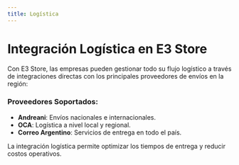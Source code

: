 ```yaml
---
title: Logística
---
```


# Integración Logística en E3 Store

Con E3 Store, las empresas pueden gestionar todo su flujo logístico a través de integraciones directas con los principales proveedores de envíos en la región:

### Proveedores Soportados:
- **Andreani**: Envíos nacionales e internacionales.
- **OCA**: Logística a nivel local y regional.
- **Correo Argentino**: Servicios de entrega en todo el país.

La integración logística permite optimizar los tiempos de entrega y reducir costos operativos.

